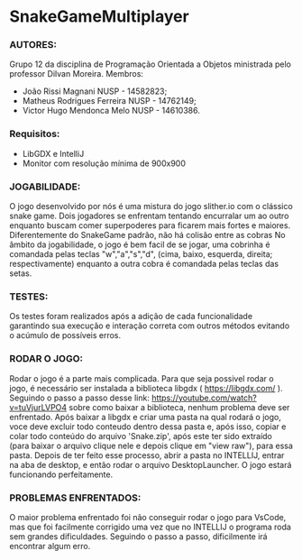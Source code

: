 # SnakeGameMultiplayer
### AUTORES:
Grupo 12 da disciplina de Programação Orientada a Objetos ministrada pelo professor Dilvan Moreira.
Membros: 
* João Rissi Magnani NUSP - 14582823; 
* Matheus Rodrigues Ferreira NUSP - 14762149;
* Victor Hugo Mendonca Melo NUSP - 14610386.

### Requisitos:
* LibGDX e IntelliJ
* Monitor com resolução mínima de 900x900
  
### JOGABILIDADE:
O jogo desenvolvido por nós é uma mistura do jogo slither.io com o clássico snake game. 
Dois jogadores se enfrentam tentando encurralar um ao outro enquanto buscam comer superpoderes para
ficarem mais fortes e maiores.
Diferentemente do SnakeGame padrão, não há colisão entre as cobras
No âmbito da jogabilidade, o jogo é bem facil de se jogar, uma cobrinha é comandada pelas teclas "w","a","s","d",
(cima, baixo, esquerda, direita; respectivamente) enquanto a outra cobra é comandada pelas teclas das setas.

### TESTES:
Os testes foram realizados após a adição de cada funcionalidade garantindo sua execução e interação correta com outros métodos evitando o acúmulo de possíveis erros. 

### RODAR O JOGO: 
Rodar o jogo é a parte mais complicada. Para que seja possivel rodar o jogo, é necessário ser instalada a biblioteca libgdx ( https://libgdx.com/ ).
Seguindo o passo a passo desse link: https://youtube.com/watch?v=tuVjurLVPO4 sobre como baixar a biblioteca, nenhum problema deve ser enfrentado.
Após baixar a libgdx e criar uma pasta na qual rodará o jogo, voce deve excluir todo conteudo dentro dessa pasta e, após isso, copiar e colar
todo conteúdo do arquivo 'Snake.zip', após este ter sido extraído (para baixar o arquivo clique nele e depois clique em "view raw"), para essa pasta.
Depois de ter feito esse processo, abrir a pasta no INTELLIJ, entrar na aba de desktop, e então rodar o arquivo DesktopLauncher.
O jogo estará funcionando perfeitamente.

### PROBLEMAS ENFRENTADOS:
O maior problema enfrentado foi não conseguir rodar o jogo para VsCode, mas que foi facilmente corrigido uma vez que no INTELLIJ o programa roda sem
grandes dificuldades. Seguindo o passo a passo, dificilmente irá encontrar algum erro.


